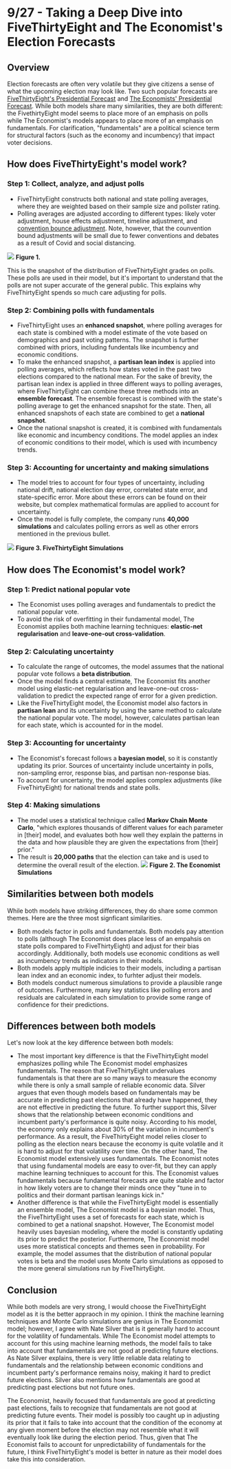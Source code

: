 
# 9/27 - Taking a Deep Dive into FiveThirtyEight and The Economist's Election Forecasts

## Overview
Election forecasts are often very volatile but they give citizens a sense of what the upcoming election may look like. Two such popular forecasts are [FiveThirtyEight's Presidential Forecast](https://projects.fivethirtyeight.com/2020-election-forecast/) and [The Economists' Presidential Forecast](https://projects.economist.com/us-2020-forecast/president). While both models share many similarities, they are both different: the FivethirtyEight model seems to place more of an emphasis on polls while The Economist's models appears to place more of an emphasis on fundamentals. For clarification, "fundamentals" are a political science term for structural factors (such as the economy and incumbency) that impact voter decisions.

## How does FiveThirtyEight's model work?

### Step 1: Collect, analyze, and adjust polls

+ FiveThirtyEight constructs both national and state polling averages, where they are weighted based on their sample size and pollster rating.
+ Polling averages are adjusted according to different types: likely voter adjustment, house effects adjustment, timeline adjustment, and [convention bounce adjustment](https://fivethirtyeight.com/features/measuring-a-convention-bounce/). Note, however, that the counvention bound adjustments will be small due to fewer conventions and debates as a result of Covid and social distancing. 

![](../figures/pollgrades.png)
**Figure 1.**

This is the snapshot of the distribution of FiveThirtyEight grades on polls. These polls are used in their model, but it's important to understand that the polls are not super accurate of the general public. This explains why FiveThirtyEight spends so much care adjusting for polls. 

### Step 2: Combining polls with fundamentals

+ FiveThirtyEight uses an **enhanced snapshot**, where polling averages for each state is combined with a model estimate of the vote based on demographics and past voting patterns. The snapshot is further combined with priors, including fundentals like incumbency and economic conditions. 
+ To make the enhanced snapshot, a **partisan lean index** is applied into polling averages, which reflects how states voted in the past two elections compared to the national mean. For the sake of brevity, the partisan lean index is applied in three different ways to polling averages, where FiveThirtyEight can combine these three methods into an **ensemble forecast**. The ensemble forecast is combined with the state's polling average to get the enhanced snapshot for the state. Then, all enhanced snapshots of each state are combined to get a **national snapshot**. 
+ Once the national snapshot is created, it is combined with fundamentals like economic and incumbency conditions. The model applies an index of economic conditions to their model, which is used with incumbency trends. 

### Step 3: Accounting for uncertainty and making simulations

+ The model tries to account for four types of uncertainty, including national drift, national election day error, correlated state error, and state-specific error. More about these errors can be found on their website, but complex mathematical formulas are applied to account for uncertainty. 
+ Once the model is fully complete, the company runs **40,000 simulations** and calculates polling errors as well as other errors mentioned in the previous bullet.

![](../figures/Fivethirtyeight.png)
**Figure 3. FiveThirtyEight Simulations**

## How does The Economist's model work?

### Step 1: Predict national popular vote

+ The Economist uses polling averages and fundamentals to predict the national popular vote. 
+ To avoid the risk of overfitting in their fundamental model, The Economist applies both machine learning techniques: **elastic-net regularisation** and **leave-one-out cross-validation**.

### Step 2: Calculating uncertainty

+ To calculate the range of outcomes, the model assumes that the national popular vote follows a **beta distribution**. 
+ Once the model finds a central estimate, The Economist fits another model using elastic-net regularisation and leave-one-out cross-validation to predict the expected range of error for a given prediction.
+ Like the FiveThirtyEight model, the Economist model also factors in **partisan lean** and its uncertainty by using the same method to calculate the national popular vote. The model, however, calculates partisan lean for each state, which is accounted for in the model.

### Step 3: Accounting for uncertainty

+ The Economist's forecast follows a **bayesian model**, so it is constantly updating its prior. Sources of uncertainty include uncertainty in polls, non-sampling error, response bias, and partisan non-response bias.
+ To account for uncertainty, the model applies complex adjustments (like FiveThirtyEight) for national trends and state polls. 

### Step 4: Making simulations

+ The model uses a statistical technique called **Markov Chain Monte Carlo**, "which explores thousands of different values for each parameter in [their] model, and evaluates both how well they explain the patterns in the data and how plausible they are given the expectations from [their] prior." 
+ The result is **20,000 paths** that the election can take and is used to determine the overall result of the election. 
![](../figures/Economist.png) 
**Figure 2. The Economist Simulations**

## Similarities between both models

While both models have striking differences, they do share some common themes. Here are the three most signficant similarities. 
 
+ Both models factor in polls and fundamentals. Both models pay attention to polls (although The Economist does place less of an empahsis on state polls compared to FiveThirtyEight) and adjust for their bias accordingly. Additionally, both models use economic conditions as well as incumbency trends as indicators in their models. 
+ Both models apply multiple indicies to their models, including a partisan lean index and an economic index, to furhter adjust their models. 
+ Both models conduct numerous simulations to provide a plausible range of outcomes. Furthermore, many key statistics like polling errors and residuals are calculated in each simulation to provide some range of confidence for their predictions. 


## Differences between both models

Let's now look at the key difference between both models:

+ The most important key difference is that the FiveThirtyEight model emphasizes polling while The Economist model emphasizes fundamentals. The reason that FiveThirtyEight undervalues fundamentals is that there are so many ways to measure the economy while there is only a small sample of reliable economic data. Silver argues that even though models based on fundamentals may be accurate in predicting past elections that already have happened, they are not effective in predicting the future. To further support this, Silver shows that the relationship between economic conditions and incumbent party's performance is quite noisy. According to his model, the economy only explains about 30% of the variation in incumbent's performance. As a result, the FiveThirtyEight model relies closer to polling as the election nears because the economy is quite volatile and it is hard to adjust for that volatility over time. 
  On the other hand, The Economist model extensively uses fundamentals. The Economist notes that using fundamental models are easy to over-fit, but they can apply machine learning techniques to account for this. The Economist values fundamentals because fundamental forecasts are quite stable and factor in how likely voters are to change their minds once they "tune in to politics and their dormant partisan leanings kick in."
+ Another difference is that while the FiveThirtyEight model is essentially an ensemble model, The Economist model is a bayesian model. Thus, the FiveThirtyEight uses a set of forecasts for each state, which is combined to get a national snapshot. However, The Economist model heavily uses bayesian modeling, where the model is constantly updating its prior to predict the posterior. Furthermore, The Economist model uses more statistical concepts and themes seen in probability. For example, the model assumes that the distribution of national popular votes is beta and the model uses Monte Carlo simulations as opposed to the more general simulations run by FiveThirtyEight. 

## Conclusion
While both models are very strong, I would choose the FiveThirtyEight model as it is the better appraoch in my opinion. I think the machine learning techniques and Monte Carlo simulations are genius in The Economist model; however, I agree with Nate Silver that is it generally hard to account for the volatility of fundamentals. While The Economist model attempts to account for this using machine learning methods, the model fails to take into account that fundamentals are not good at predicting future elections. As Nate Silver explains, there is very little reliable data relating to fundamentals and the relationship between economic conditions and incumbent party's performance remains noisy, making it hard to predict future elections. Silver also mentions how fundamentals are good at predicting past elections but not future ones. 

The Economist, heavily focused that fundamentals are good at predicting past elections, fails to recognize that fundamentals are not good at predicting future events. Their model is possibly too caught up in adjusting its prior that it fails to take into account that the condition of the economy at any given moment before the election may not resemble what it will eventually look like during the election period. Thus, given that The Economist fails to account for unpredictability of fundamentals for the future, I think FiveThirtyEight's model is better in nature as their model does take this into consideration.  




